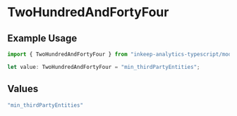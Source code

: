 # TwoHundredAndFortyFour

## Example Usage

```typescript
import { TwoHundredAndFortyFour } from "inkeep-analytics-typescript/models/operations";

let value: TwoHundredAndFortyFour = "min_thirdPartyEntities";
```

## Values

```typescript
"min_thirdPartyEntities"
```